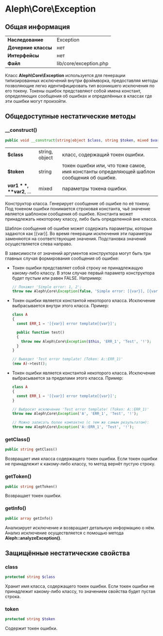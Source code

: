 # Aleph\Core\Exception #

## Общая информация ##

|||
| --- | --- |
| **Наследование** | Exception |
| **Дочерние классы** | нет |
| **Интерфейсы** | нет |
| **Файл** | lib/core/exception.php |

Класс **Aleph\Core\Exception** используется для генерации типизированных исключений внутри фрэймворка, предоставляя методы позволяющие легко идентифицировать тип возникшего исключения по его токену. Токены ошибок представляют собой имена констант, определяющих сообщения об ошибках и определённых в классах где эти ошибки могут произойти. 

## Общедоступные нестатические методы ##

### **__construct()**

```php
public void __construct(string|object $class, string $token, mixed $var1, mixed $var2, ... )
```

||||
| --- | --- | --- |
| **$class** | string, object | класс, содержащий токен ошибки. |
| **$token** | string | токен ошибки или, что тоже самое, имя константы определяющей шаблон сообщения об ошибке. |
| **$var1**, **$var2**, ... | mixed | параметры токена ошибки. |

Конструктор класса. Генерирует сообщение об ошибке по её токену. Под токеном ошибки понимается строковая константа, чьё значение является шаблоном сообщения об ошибке. Константа может принадлежать некоторому классу, либо быть определенной вне класса. 

Шаблон сообщения об ошибке может содержать параметры, которые задаются как [{var}]. Во время генерации исключения эти параметры заменяются на соответствующие значения. Подстановка значений осуществляется слева направо​.

В зависимости от значений аргументов конструктора могут быть три главных случая формирования сообщения об ошибке:
- Токен ошибки представляет собой строку не принадлежащую какому-либо классу. В этом случае первый параметр конструктора будет пустым или равен FALSE. Например:

    ```php
    // Покажет 'Simple error: 1, 2';
    throw new Aleph\Core\Exception(false, 'Simple error: [{var}], [{var}]', 1, 2);
    ```
-   Токен ошибки является константой некоторого класса. Исключение выбрасывается внутри этого класса. Пример:

    ```php
    class A
    {
      const ERR_1 = '[{var}] error template[{var}]';

      public function test()
      {
        throw new Aleph\Core\Exception($this, 'ERR_1', 'Test', '!');
      }
    }

    // Выведет 'Test error template! (Token: A::ERR_1)'
    (new A)->test();
    ```
-   Токен ошибки является константой некоторого класса. Исключение выбрасывается за пределами этого класса. Пример:

    ```php
    class A
    {
      const ERR_1 = '[{var}] error template[{var}]';
    }

    // Выбросит исключение 'Test error template! (Token: A::ERR_1)'
    throw new Aleph\Core\Exception('A', 'ERR_1', 'Test', '!');

    // Можно записать более компактно (с тем же самым результатом):
    throw new Aleph\Core\Exception('A::ERR_1', 'Test', '!');
    ```

### **getClass()**

```php
public string getClass()
```

Возвращает имя класса содержащего токен ошибки. Если токен ошибки не принадлежит к какому-либо классу, то метод вернёт пустую строку.

### **getToken()**

```php
public string getToken()
```

Возвращает токен ошибки.

### **getInfo()**

```php
public array getInfo()
```

Анализирует исключение и возвращает детальную информацию о нём. Анализ исключение осуществляется с помощью метода **Aleph::analyzeException()**.

## Защищённые нестатические свойства ##

### **class**

```php
protected string $class
```

Хранит имя класса, содержащего токен ошибки. Если токен ошибки не принадлежит какому-либо классу, то значением свойства будет пустая строка.

### **token**

```php
protected string $token
```

Содержит токен ошибки.